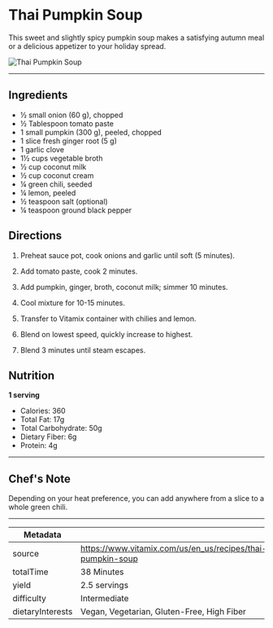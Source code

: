 # Thai Pumpkin Soup

This sweet and slightly spicy pumpkin soup makes a satisfying autumn meal or a delicious appetizer to your holiday spread.

![Thai Pumpkin Soup](https://www.vitamix.com/content/dam/vitamix/migration/media/other/images/v/Vitamix-Thai-Pumpkin-Soup-square-crop-Recovered__1.jpg)

---

## Ingredients

- ½ small onion (60 g), chopped
- ½ Tablespoon tomato paste
- 1 small pumpkin (300 g), peeled, chopped
- 1 slice fresh ginger root (5 g)
- 1 garlic clove
- 1½ cups vegetable broth
- ½ cup coconut milk
- ½ cup coconut cream
- ¼ green chili, seeded
- ¼ lemon, peeled
- ½ teaspoon salt (optional)
- ¼ teaspoon ground black pepper

## Directions

1. Preheat sauce pot, cook onions and garlic until soft (5 minutes).

2. Add tomato paste, cook 2 minutes.

3. Add pumpkin, ginger, broth, coconut milk; simmer 10 minutes.

4. Cool mixture for 10-15 minutes.

5. Transfer to Vitamix container with chilies and lemon.

6. Blend on lowest speed, quickly increase to highest.

7. Blend 3 minutes until steam escapes.

## Nutrition

**1 serving**

- Calories: 360
- Total Fat: 17g
- Total Carbohydrate: 50g
- Dietary Fiber: 6g
- Protein: 4g

---

## Chef's Note

Depending on your heat preference, you can add anywhere from a slice to a whole green chili.

---

| Metadata |  |
| --- | --- |
| source | https://www.vitamix.com/us/en_us/recipes/thai-pumpkin-soup |
| totalTime | 38 Minutes |
| yield | 2.5 servings |
| difficulty | Intermediate |
| dietaryInterests | Vegan, Vegetarian, Gluten-Free, High Fiber |
